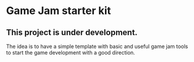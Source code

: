 # Game Jam starter kit
## This project is under development.
The idea is to have a simple template with basic and useful game jam tools to start the game development with a good direction.

